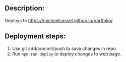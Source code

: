 ## Description:

Deploys to https://michaelcassel.github.io/portfolio/.

## Deployment steps:

1) Use git add/commit/push to save changes in repo.
2) Run `npm run deploy` to deploy changes to web page.